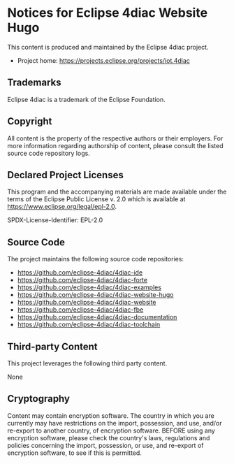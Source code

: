 # Notices for Eclipse 4diac Website Hugo

This content is produced and maintained by the Eclipse 4diac project.

* Project home: https://projects.eclipse.org/projects/iot.4diac

## Trademarks

 Eclipse 4diac is a trademark of the Eclipse Foundation.

## Copyright

All content is the property of the respective authors or their employers. For
more information regarding authorship of content, please consult the listed
source code repository logs.

## Declared Project Licenses

This program and the accompanying materials are made available under the terms
of the Eclipse Public License v. 2.0 which is available at
https://www.eclipse.org/legal/epl-2.0.

SPDX-License-Identifier: EPL-2.0

## Source Code

The project maintains the following source code repositories:

* https://github.com/eclipse-4diac/4diac-ide
* https://github.com/eclipse-4diac/4diac-forte
* https://github.com/eclipse-4diac/4diac-examples
* https://github.com/eclipse-4diac/4diac-website-hugo
* https://github.com/eclipse-4diac/4diac-website
* https://github.com/eclipse-4diac/4diac-fbe
* https://github.com/eclipse-4diac/4diac-documentation
* https://github.com/eclipse-4diac/4diac-toolchain


## Third-party Content

This project leverages the following third party content.

None

## Cryptography

Content may contain encryption software. The country in which you are currently
may have restrictions on the import, possession, and use, and/or re-export to
another country, of encryption software. BEFORE using any encryption software,
please check the country's laws, regulations and policies concerning the import,
possession, or use, and re-export of encryption software, to see if this is
permitted.
